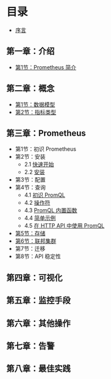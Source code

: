 # 目录

* [ 序言](README.md)

## 第一章：介绍

- [第1节：Prometheus 简介](1-introduction/overview.md)

## 第二章：概念
- [第1节：数据模型](2-concepts/data_model.md)
- [第2节：指标类型](2-concepts/metric_types.md)

## 第三章：Prometheus

- 第1节：初识 Prometheus
- 第2节：安装
    - 2.1 [快速开始](3-prometheus/gettingstarted.md)
    - 2.2 [安装](3-prometheus/installation.md)
- 第3节：配置
- 第4节：查询
    - 4.1 [初识 PromQL](3-prometheus/basics.md)
    - 4.2 [操作符](3-prometheus/operators.md)
    - 4.3 [PromQL 内置函数](3-prometheus/functions.md)
    - 4.4 [简单示例](3-prometheus/examples.md)
    - 4.5 [在 HTTP API 中使用 PromQL](3-prometheus/api.md)
- [第5节：存储](3-prometheus/storage.md)
- [第6节：联邦集群](3-prometheus/federation.md)
- 第7节：迁移
- 第8节：API 稳定性

## 第四章：可视化

## 第五章：监控手段

## 第六章：其他操作

## 第七章：告警

## 第八章：最佳实践
